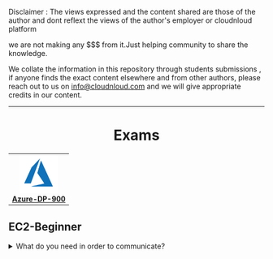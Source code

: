 Disclaimer : The views expressed and the content shared are those of the author and dont reflext the views of the author's employer or cloudnloud platform

we are not making any $$$ from it.Just helping community to share the knowledge.

We collate the information in this repository through students submissions , if anyone finds the exact content elsewhere and from other authors, please reach out to us on info@cloudnloud.com and we will give appropriate credits in our content.


****

<!-- ALL-TOPICS-LIST:START -->
<!-- prettier-ignore-start -->
<!-- markdownlint-disable -->
<center>

# Exams

<table>
  <tr>
<td align="center"><a href="./azure/azure-DP-900/readme.md"><img src="image/azure-dp-900.png" width="75px;" height="75px;" alt="azure-DP-900"/><br /><b>Azure-DP-900</b></a></td>
  </tr>
</table>



</center>
<!-- markdownlint-enable -->
<!-- prettier-ignore-end -->
<!-- ALL-TOPICS-LIST:END -->

## EC2-Beginner

<details>
<summary>What do you need in order to communicate?</summary><br><b>

  - A common language (for the two ends to understand)
  - A way to address who do you want to communicate with
  - A Connection (so the content of of the communication can reach the recipients)
</b></details>

